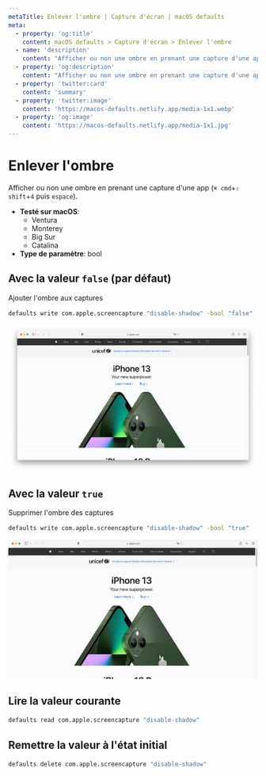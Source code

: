 ```yaml
---
metaTitle: Enlever l'ombre | Capture d'écran | macOS defaults
meta:
  - property: 'og:title'
    content: macOS defaults > Capture d'écran > Enlever l'ombre
  - name: 'description'
    content: "Afficher ou non une ombre en prenant une capture d'une app (`⌘ cmd`+`⇧ shift`+`4` puis `espace`)."
  - property: 'og:description'
    content: "Afficher ou non une ombre en prenant une capture d'une app (`⌘ cmd`+`⇧ shift`+`4` puis `espace`)."
  - property: 'twitter:card'
    content: 'summary'
  - property: 'twitter:image'
    content: 'https://macos-defaults.netlify.app/media-1x1.webp'
  - property: 'og:image'
    content: 'https://macos-defaults.netlify.app/media-1x1.jpg'
---
```


# Enlever l'ombre

Afficher ou non une ombre en prenant une capture d'une app (`⌘ cmd`+`⇧ shift`+`4` puis `espace`).

<!-- break lists -->

- **Testé sur macOS**:
  - Ventura
  - Monterey
  - Big Sur
  - Catalina
- **Type de paramètre**: bool

## Avec la valeur `false` (par défaut)

Ajouter l'ombre aux captures

```bash
defaults write com.apple.screencapture "disable-shadow" -bool "false"
```

<img
  src="../../../images/screenshots/disable-shadow/false.png"
  alt="Exemple avec la valeur false"
  width="740" height="574" style="height: auto"
/>

## Avec la valeur `true`

Supprimer l'ombre des captures

```bash
defaults write com.apple.screencapture "disable-shadow" -bool "true"
```

<img
  src="../../../images/screenshots/disable-shadow/true.png"
  alt="Exemple avec la valeur true"
  width="740" height="550" style="height: auto"
/>

## Lire la valeur courante

```bash
defaults read com.apple.screencapture "disable-shadow"
```

## Remettre la valeur à l'état initial

```bash
defaults delete com.apple.screencapture "disable-shadow"
```
